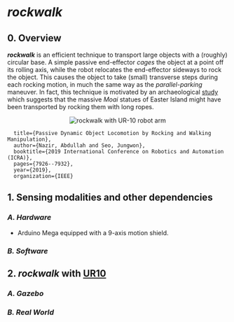 # *rockwalk*

## 0. Overview
***rockwalk*** is an efficient technique to transport large objects with a (roughly) circular base. A simple passive end-effector *cages* the object at a point off its rolling axis, while the robot relocates the end-effector sideways to rock the object. This causes the object to take (small) transverse steps during each rocking motion, in much the same way as the *parallel-parking* maneuver. In fact, this technique is motivated by an archaeological [study](https://www.youtube.com/watch?v=J5YR0uqPAI8) which suggests that the massive *Moai* statues of Easter Island might have been transported by rocking them with long ropes.

<p align="center">
  <img src="https://github.com/HKUST-RML/rockwalk/blob/master/media/rockwalk_gif.gif" alt="rockwalk with UR-10 robot arm"/>
</p>


```
  title={Passive Dynamic Object Locomotion by Rocking and Walking Manipulation},
  author={Nazir, Abdullah and Seo, Jungwon},
  booktitle={2019 International Conference on Robotics and Automation (ICRA)},
  pages={7926--7932},
  year={2019},
  organization={IEEE}
```

## 1. Sensing modalities and other dependencies

### *A. Hardware*
* Arduino Mega equipped with a 9-axis motion shield.

### *B. Software*


## 2. *rockwalk* with [UR10](https://www.universal-robots.com/products/ur10-robot/)

### *A. Gazebo*


### *B. Real World*
